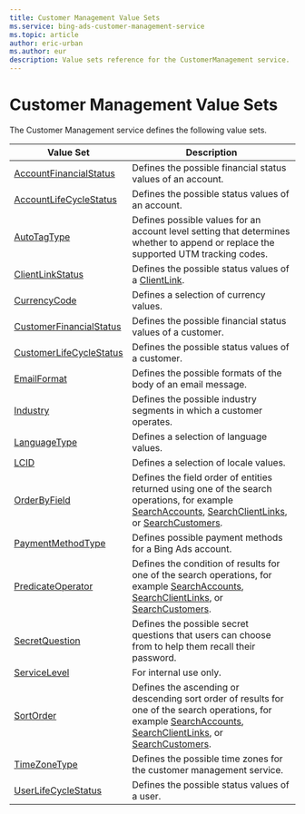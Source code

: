 ```yaml
---
title: Customer Management Value Sets
ms.service: bing-ads-customer-management-service
ms.topic: article
author: eric-urban
ms.author: eur
description: Value sets reference for the CustomerManagement service.
---
```

# Customer Management Value Sets
The Customer Management service defines the following value sets.

|Value Set|Description|
|---|---|
|[AccountFinancialStatus](accountfinancialstatus.md)|Defines the possible financial status values of an account.|
|[AccountLifeCycleStatus](accountlifecyclestatus.md)|Defines the possible status values of an account.|
|[AutoTagType](autotagtype.md)|Defines possible values for an account level setting that determines whether to append or replace the supported UTM tracking codes.|
|[ClientLinkStatus](clientlinkstatus.md)|Defines the possible status values of a [ClientLink](clientlink.md).|
|[CurrencyCode](currencycode.md)|Defines a selection of currency values.|
|[CustomerFinancialStatus](customerfinancialstatus.md)|Defines the possible financial status values of a customer.|
|[CustomerLifeCycleStatus](customerlifecyclestatus.md)|Defines the possible status values of a customer.|
|[EmailFormat](emailformat.md)|Defines the possible formats of the body of an email message.|
|[Industry](industry.md)|Defines the possible industry segments in which a customer operates.|
|[LanguageType](languagetype.md)|Defines a selection of language values.|
|[LCID](lcid.md)|Defines a selection of locale values.|
|[OrderByField](orderbyfield.md)|Defines the field order of entities returned using one of the search operations, for example [SearchAccounts](searchaccounts.md), [SearchClientLinks](searchclientlinks.md), or [SearchCustomers](searchcustomers.md).|
|[PaymentMethodType](paymentmethodtype.md)|Defines possible payment methods for a Bing Ads account.|
|[PredicateOperator](predicateoperator.md)|Defines the condition of results for one of the search operations, for example [SearchAccounts](searchaccounts.md), [SearchClientLinks](searchclientlinks.md), or [SearchCustomers](searchcustomers.md).|
|[SecretQuestion](secretquestion.md)|Defines the possible secret questions that users can choose from to help them recall their password.|
|[ServiceLevel](servicelevel.md)|For internal use only.|
|[SortOrder](sortorder.md)|Defines the ascending or descending sort order of results for one of the search operations, for example [SearchAccounts](searchaccounts.md), [SearchClientLinks](searchclientlinks.md), or [SearchCustomers](searchcustomers.md).|
|[TimeZoneType](timezonetype.md)|Defines the possible time zones for the customer management service.|
|[UserLifeCycleStatus](userlifecyclestatus.md)|Defines the possible status values of a user.|
